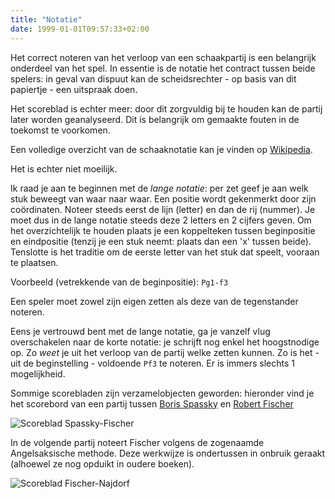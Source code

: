 ```yaml
---
title: "Notatie"
date: 1999-01-01T09:57:33+02:00
---
```

Het correct noteren van het verloop van een schaakpartij is een belangrijk onderdeel van het spel. 
In essentie is de notatie het contract tussen beide spelers: in geval van dispuut kan de scheidsrechter - op basis van dit papiertje - een uitspraak doen.

Het scoreblad is echter meer: door dit zorgvuldig bij te houden kan de partij later worden geanalyseerd. Dit is belangrijk om gemaakte fouten in de toekomst te voorkomen.

Een volledige overzicht van de schaaknotatie kan je vinden op [Wikipedia](https://nl.wikipedia.org/wiki/Schaaknotatie).

Het is echter niet moeilijk.

Ik raad je aan te beginnen met de *lange notatie*: per zet geef je aan welk stuk beweegt van waar naar waar. Een positie wordt gekenmerkt door zijn coördinaten. Noteer steeds eerst de lijn (letter) en dan de rij (nummer). Je moet dus in de lange notatie steeds deze 2 letters en 2 cijfers geven.
Om het overzichtelijk te houden plaats je een koppelteken tussen beginpositie en eindpositie (tenzij je een stuk neemt: plaats dan een 'x' tussen beide). Tenslotte is het traditie om de eerste letter van het stuk dat speelt, vooraan te plaatsen.

Voorbeeld (vetrekkende van de beginpositie): `Pg1-f3`

Een speler moet zowel zijn eigen zetten als deze van de tegenstander noteren.


Eens je vertrouwd bent met de lange notatie, ga je vanzelf vlug overschakelen naar de korte notatie: je schrijft nog enkel het hoogstnodige op. Zo *weet* je uit het verloop van de partij welke zetten kunnen. Zo is het - uit de beginstelling - voldoende `Pf3` te noteren. Er is immers slechts 1 mogelijkheid.

Sommige scorebladen zijn verzamelobjecten geworden: hieronder vind je het scorebord van een partij tussen [Boris Spassky](https://nl.wikipedia.org/wiki/Boris_Spasski) en [Robert Fischer ](https://nl.wikipedia.org/wiki/Bobby_Fischer)

![Scoreblad Spassky-Fischer](/chess/images/fischerspassky.jpg)




In de volgende partij noteert Fischer volgens de zogenaamde Angelsaksische methode. Deze werkwijze is ondertussen in onbruik geraakt (alhoewel ze nog opduikt in oudere boeken).

![Scoreblad Fischer-Najdorf](/chess/images/fischernajdorf.jpg)